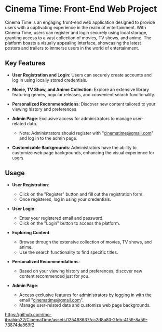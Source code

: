 # Cinema Time: Front-End Web Project

Cinema Time is an engaging front-end web application designed to provide users with a captivating experience in the realm of entertainment. With Cinema Time, users can register and login securely using local storage, granting access to a vast collection of movies, TV shows, and anime. The platform boasts a visually appealing interface, showcasing the latest posters and trailers to immerse users in the world of entertainment.

## Key Features

- **User Registration and Login**: Users can securely create accounts and log in using locally stored credentials.

- **Movie, TV Show, and Anime Collection**: Explore an extensive library featuring genres, popular releases, and convenient search functionality.

- **Personalized Recommendations**: Discover new content tailored to your viewing history and preferences.

- **Admin Page**: Exclusive access for administrators to manage user-related data. 
  - Note: Administrators should register with "cinematime@gmail.com" and log in to the admin page.

- **Customizable Backgrounds**: Administrators have the ability to customize web page backgrounds, enhancing the visual experience for users.

## Usage

- **User Registration**:
  - Click on the "Register" button and fill out the registration form.
  - Once registered, log in using your credentials.

- **User Login**:
  - Enter your registered email and password.
  - Click on the "Login" button to access the platform.

- **Exploring Content**:
  - Browse through the extensive collection of movies, TV shows, and anime.
  - Use the search functionality to find specific titles.

- **Personalized Recommendations**:
  - Based on your viewing history and preferences, discover new content recommended just for you.

- **Admin Page**:
  - Access exclusive features for administrators by logging in with the email "cinematime@gmail.com".
  - Manage user-related data and customize web page backgrounds.

https://github.com/mo-ibrahim22/CinemaTime/assets/125498637/cc2d8a80-2feb-4159-8a59-73874da869f2

